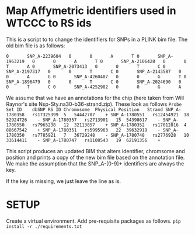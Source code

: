 # Map Affymetric identifiers used in WTCCC to RS ids

This is a script to to change the identifiers for SNPs in a PLINK bim file. The old bim file is as follows:

`
0       SNP_A-2239604   0       0       A       T
0       SNP_A-1963219   0       0       A       T
0       SNP_A-2106428   0       0       T       A
0       SNP_A-2073413   0       0       T       C
0       SNP_A-2197317   0       0       T       C
0       SNP_A-2143587   0       0       A       G
0       SNP_A-4260407   0       0       G       T
0       SNP_A-1896479   0       0       T       C
0       SNP_A-2024690   0       0       T       C
0       SNP_A-4252982   0       0       G       A
`

We assume that we have an annotations for the chip (here taken from Will Raynor's site Nsp-Sty.na30-b36-strand.zip). These look as follows
`
Probe Set ID    dbSNP RS ID Chromosome  Physical Position   Strand
SNP_A-1780358   rs17325399  5   54442707    +
SNP_A-1780551   rs12454921  18  52924726    -
SNP_A-1780357   rs2713901   15  54398617    -
SNP_A-1780550   rs7965238   12  32113857    +
SNP_A-1780352   rs17012816  4   88667542    +
SNP_A-1780351   rs5995963   22  39632919    -
SNP_A-1780350   rs7785921   7   36729248    -
SNP_A-1780748   rs2776928   10  33614411    -
SNP_A-1780747   rs1108543   19  62191356    +
`

This script produces an updated BIM that  alters identifier, chromsome and
position and prints a copy of the new bim file based on the annotation file. We
make the assumption that the SNP_A-[0-9]+ identifiers are always the key. 

If the key is missing, we just leave the line as is. 



# SETUP 
Create a virtual environment. Add pre-requisite packages as follows. 
`pip install -r ./requirements.txt`



